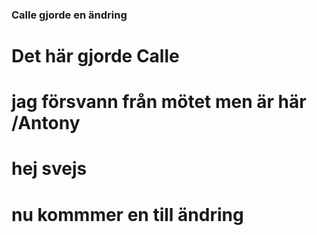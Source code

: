 ### Calle gjorde en ändring

# Det här gjorde Calle

# jag försvann från mötet men är här /Antony

# hej svejs
# nu kommmer en till ändring
